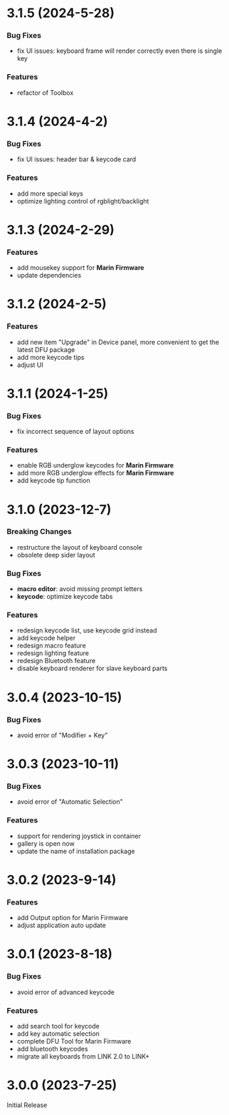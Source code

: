 # 3.1.5 (2024-5-28)

### Bug Fixes
- fix UI issues: keyboard frame will render correctly even there is single key
  
### Features
- refactor of Toolbox 

# 3.1.4 (2024-4-2)

### Bug Fixes
- fix UI issues: header bar & keycode card
  
### Features
- add more special keys
- optimize lighting control of rgblight/backlight

# 3.1.3 (2024-2-29)

### Features
- add mousekey support for **Marin Firmware**
- update dependencies

# 3.1.2 (2024-2-5)

### Features
- add new item "Upgrade" in Device panel, more convenient to get the latest DFU package
- add more keycode tips
- adjust UI

# 3.1.1 (2024-1-25)

### Bug Fixes
- fix incorrect sequence of layout options

### Features
- enable RGB underglow keycodes for **Marin Firmware**
- add more RGB underglow effects for **Marin Firmware**
- add keycode tip function


# 3.1.0 (2023-12-7)

### Breaking Changes
- restructure the layout of keyboard console
- obsolete deep sider layout

### Bug Fixes
- **macro editor**: avoid missing prompt letters
- **keycode**: optimize keycode tabs

### Features
- redesign keycode list, use keycode grid instead
- add keycode helper
- redesign macro feature
- redesign lighting feature
- redesign Bluetooth feature
- disable keyboard renderer for slave keyboard parts


# 3.0.4 (2023-10-15)

### Bug Fixes
- avoid error of "Modifier + Key" 


# 3.0.3 (2023-10-11)

### Bug Fixes
- avoid error of "Automatic Selection"

### Features
- support for rendering joystick in container
- gallery is open now
- update the name of installation package

# 3.0.2 (2023-9-14)

### Features
- add Output option for Marin Firmware
- adjust application auto update

# 3.0.1 (2023-8-18)

### Bug Fixes
- avoid error of advanced keycode

### Features
- add search tool for keycode
- add key automatic selection
- complete DFU Tool for Marin Firmware
- add bluetooth keycodes
- migrate all keyboards from LINK 2.0 to LINK+

# 3.0.0 (2023-7-25)

Initial Release
